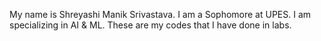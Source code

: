 My name is Shreyashi Manik Srivastava. I am a Sophomore at UPES. I am specializing in AI & ML. These are my codes that I have done in labs.
